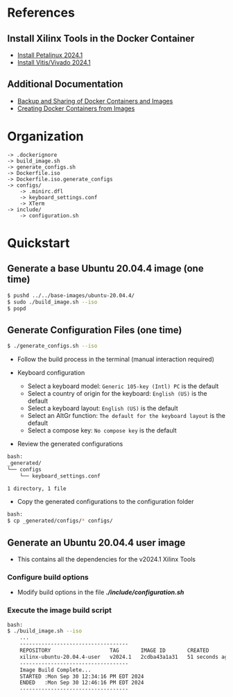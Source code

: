 [//]: # (Readme.md - Base Ubuntu User Images for v2024.1 Xilinx Tools)

# References

## Install Xilinx Tools in the Docker Container

- [Install Petalinux 2024.1](./README.petalinux-install.md)
- [Install Vitis/Vivado 2024.1](./README.vitis-install.md)

## Additional Documentation

- [Backup and Sharing of Docker Containers and Images](../../../documentation/backup-and-sharing-docker-images/README.md)
- [Creating Docker Containers from Images](../../../documentation/creating-containers-from-docker-images/README.md)

# Organization
```
-> .dockerignore
-> build_image.sh
-> generate_configs.sh
-> Dockerfile.iso
-> Dockerfile.iso.generate_configs
-> configs/
	-> .minirc.dfl
	-> keyboard_settings.conf
	-> XTerm
-> include/
	-> configuration.sh
```

# Quickstart

## Generate a base Ubuntu 20.04.4 image (one time)

```bash
$ pushd ../../base-images/ubuntu-20.04.4/
$ sudo ./build_image.sh --iso
$ popd
```

## Generate Configuration Files (one time)

```bash
$ ./generate_configs.sh --iso
```

- Follow the build process in the terminal (manual interaction required)
- Keyboard configuration
	- Select a keyboard model: ```Generic 105-key (Intl) PC``` is the default
	- Select a country of origin for the keyboard: ```English (US)``` is the default
	- Select a keyboard layout: ```English (US)``` is the default
	- Select an AltGr function: ```The default for the keyboard layout``` is the default
	- Select a compose key: ```No compose key``` is the default

- Review the generated configurations

```bash
bash:
_generated/
└── configs
    └── keyboard_settings.conf

1 directory, 1 file
```

- Copy the generated configurations to the configuration folder

```bash
bash:
$ cp _generated/configs/* configs/
```

## Generate an Ubuntu 20.04.4 user image 
- This contains all the dependencies for the v2024.1 Xilinx Tools

### Configure build options
- Modify build options in the file __*./include/configuration.sh*__

### Execute the image build script
```bash
bash:
$ ./build_image.sh --iso
	...
	-----------------------------------
	REPOSITORY                   TAG       IMAGE ID       CREATED          SIZE
	xilinx-ubuntu-20.04.4-user   v2024.1   2cdba43a1a31   51 seconds ago   2.98GB
	-----------------------------------
	Image Build Complete...
	STARTED :Mon Sep 30 12:34:16 PM EDT 2024
	ENDED   :Mon Sep 30 12:46:16 PM EDT 2024
	-----------------------------------
```

